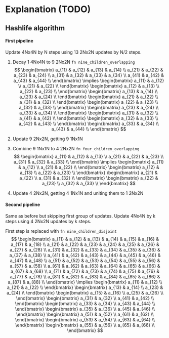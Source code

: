 # Explanation (TODO)

## Hashlife algorithm

#### First pipeline

Update 4Nx4N by N steps using 13 2Nx2N updates by N/2 steps.

1) Decay 1 4Nx4N to 9 2Nx2N
`fn nine_children_overlapping`
$$
\begin{bmatrix}
a_{11} & a_{12} & a_{13} & a_{14} \\
a_{21} & a_{22} & a_{23} & a_{24} \\
a_{31} & a_{32} & a_{33} & a_{34} \\
a_{41} & a_{42} & a_{43} & a_{44} \\
\end{bmatrix}
\implies
\begin{bmatrix}
a_{11} & a_{12} \\
a_{21} & a_{22} \\
\end{bmatrix}
\begin{bmatrix}
a_{12} & a_{13} \\
a_{22} & a_{23} \\
\end{bmatrix}
\begin{bmatrix}
a_{13} & a_{14} \\
a_{23} & a_{24} \\
\end{bmatrix}
\begin{bmatrix}
a_{21} & a_{22} \\
a_{31} & a_{32} \\
\end{bmatrix}
\begin{bmatrix}
a_{22} & a_{23} \\
a_{32} & a_{33} \\
\end{bmatrix}
\begin{bmatrix}
a_{23} & a_{24} \\
a_{33} & a_{34} \\
\end{bmatrix}
\begin{bmatrix}
a_{31} & a_{32} \\
a_{41} & a_{42} \\
\end{bmatrix}
\begin{bmatrix}
a_{32} & a_{33} \\
a_{42} & a_{43} \\
\end{bmatrix}
\begin{bmatrix}
a_{33} & a_{34} \\
a_{43} & a_{44} \\
\end{bmatrix}
$$

2) Update 9 2Nx2N, getting 9 1Nx1N

3) Combine 9 1Nx1N to 4 2Nx2N
`fn four_children_overlapping`
$$
\begin{bmatrix}
a_{11} & a_{12} & a_{13} \\
a_{21} & a_{22} & a_{23} \\
a_{31} & a_{32} & a_{33} \\
\end{bmatrix}
\implies
\begin{bmatrix}
a_{11} & a_{12} \\
a_{21} & a_{22} \\
\end{bmatrix}
\begin{bmatrix}
a_{12} & a_{13} \\
a_{22} & a_{23} \\
\end{bmatrix}
\begin{bmatrix}
a_{21} & a_{22} \\
a_{31} & a_{32} \\
\end{bmatrix}
\begin{bmatrix}
a_{22} & a_{23} \\
a_{32} & a_{33} \\
\end{bmatrix}
$$

4) Update 4 2Nx2N, getting 4 1Nx1N and uniting them to 1 2Nx2N


#### Second pipeline

Same as before but skipping first group of updates.
Update 4Nx4N by k steps using 4 2Nx2N updates by k steps.

First step is replaced with
`fn nine_children_disjoint`
$$
\begin{bmatrix}
a_{11} & a_{12} & a_{13} & a_{14} & a_{15} & a_{16} & a_{17} & a_{18} \\
a_{21} & a_{22} & a_{23} & a_{24} & a_{25} & a_{26} & a_{27} & a_{28} \\
a_{31} & a_{32} & a_{33} & a_{34} & a_{35} & a_{36} & a_{37} & a_{38} \\
a_{41} & a_{42} & a_{43} & a_{44} & a_{45} & a_{46} & a_{47} & a_{48} \\
a_{51} & a_{52} & a_{53} & a_{54} & a_{55} & a_{56} & a_{57} & a_{58} \\
a_{61} & a_{62} & a_{63} & a_{64} & a_{65} & a_{66} & a_{67} & a_{68} \\
a_{71} & a_{72} & a_{73} & a_{74} & a_{75} & a_{76} & a_{77} & a_{78} \\
a_{81} & a_{82} & a_{83} & a_{84} & a_{85} & a_{86} & a_{87} & a_{88} \\
\end{bmatrix}
\implies
\begin{bmatrix}
a_{11} & a_{12} \\
a_{21} & a_{22} \\
\end{bmatrix}
\begin{bmatrix}
a_{13} & a_{14} \\
a_{23} & a_{24} \\
\end{bmatrix}
\begin{bmatrix}
a_{15} & a_{16} \\
a_{25} & a_{26} \\
\end{bmatrix}
\begin{bmatrix}
a_{31} & a_{32} \\
a_{41} & a_{42} \\
\end{bmatrix}
\begin{bmatrix}
a_{33} & a_{34} \\
a_{43} & a_{44} \\
\end{bmatrix}
\begin{bmatrix}
a_{35} & a_{36} \\
a_{45} & a_{46} \\
\end{bmatrix}
\begin{bmatrix}
a_{51} & a_{52} \\
a_{61} & a_{62} \\
\end{bmatrix}
\begin{bmatrix}
a_{53} & a_{54} \\
a_{63} & a_{64} \\
\end{bmatrix}
\begin{bmatrix}
a_{55} & a_{56} \\
a_{65} & a_{66} \\
\end{bmatrix}
$$